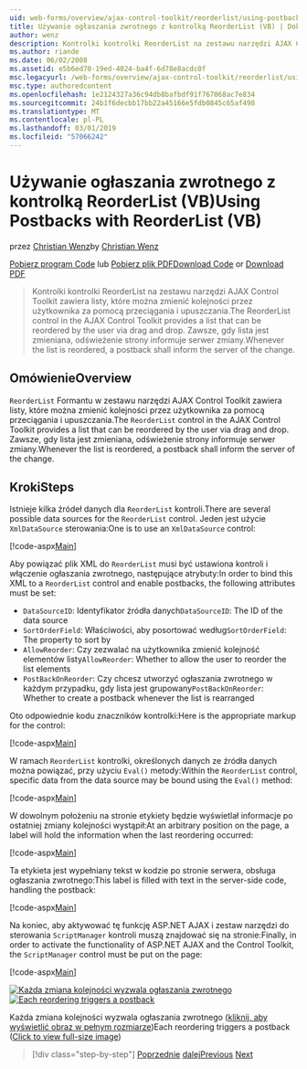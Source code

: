 ```yaml
---
uid: web-forms/overview/ajax-control-toolkit/reorderlist/using-postbacks-with-reorderlist-vb
title: Używanie ogłaszania zwrotnego z kontrolką ReorderList (VB) | Dokumentacja firmy Microsoft
author: wenz
description: Kontrolki kontrolki ReorderList na zestawu narzędzi AJAX Control Toolkit zawiera listy, które można zmienić kolejności przez użytkownika za pomocą przeciągania i upuszczania. Zawsze, gdy lista jest zmieniana, zamówienia zakupu...
ms.author: riande
ms.date: 06/02/2008
ms.assetid: e5b6ed70-19ed-4024-ba4f-6d78e8acdc0f
msc.legacyurl: /web-forms/overview/ajax-control-toolkit/reorderlist/using-postbacks-with-reorderlist-vb
msc.type: authoredcontent
ms.openlocfilehash: 1e2124327a36c94db8bafbdf91f767068ac7e834
ms.sourcegitcommit: 24b1f6decbb17bb22a45166e5fdb0845c65af498
ms.translationtype: MT
ms.contentlocale: pl-PL
ms.lasthandoff: 03/01/2019
ms.locfileid: "57066242"
---
```

<a name="using-postbacks-with-reorderlist-vb"></a><span data-ttu-id="06b93-104">Używanie ogłaszania zwrotnego z kontrolką ReorderList (VB)</span><span class="sxs-lookup"><span data-stu-id="06b93-104">Using Postbacks with ReorderList (VB)</span></span>
====================
<span data-ttu-id="06b93-105">przez [Christian Wenz](https://github.com/wenz)</span><span class="sxs-lookup"><span data-stu-id="06b93-105">by [Christian Wenz](https://github.com/wenz)</span></span>

<span data-ttu-id="06b93-106">[Pobierz program Code](http://download.microsoft.com/download/9/3/f/93f8daea-bebd-4821-833b-95205389c7d0/ReorderList4.vb.zip) lub [Pobierz plik PDF](http://download.microsoft.com/download/2/d/c/2dc10e34-6983-41d4-9c08-f78f5387d32b/reorderlist4VB.pdf)</span><span class="sxs-lookup"><span data-stu-id="06b93-106">[Download Code](http://download.microsoft.com/download/9/3/f/93f8daea-bebd-4821-833b-95205389c7d0/ReorderList4.vb.zip) or [Download PDF](http://download.microsoft.com/download/2/d/c/2dc10e34-6983-41d4-9c08-f78f5387d32b/reorderlist4VB.pdf)</span></span>

> <span data-ttu-id="06b93-107">Kontrolki kontrolki ReorderList na zestawu narzędzi AJAX Control Toolkit zawiera listy, które można zmienić kolejności przez użytkownika za pomocą przeciągania i upuszczania.</span><span class="sxs-lookup"><span data-stu-id="06b93-107">The ReorderList control in the AJAX Control Toolkit provides a list that can be reordered by the user via drag and drop.</span></span> <span data-ttu-id="06b93-108">Zawsze, gdy lista jest zmieniana, odświeżenie strony informuje serwer zmiany.</span><span class="sxs-lookup"><span data-stu-id="06b93-108">Whenever the list is reordered, a postback shall inform the server of the change.</span></span>


## <a name="overview"></a><span data-ttu-id="06b93-109">Omówienie</span><span class="sxs-lookup"><span data-stu-id="06b93-109">Overview</span></span>

<span data-ttu-id="06b93-110">`ReorderList` Formantu w zestawu narzędzi AJAX Control Toolkit zawiera listy, które można zmienić kolejności przez użytkownika za pomocą przeciągania i upuszczania.</span><span class="sxs-lookup"><span data-stu-id="06b93-110">The `ReorderList` control in the AJAX Control Toolkit provides a list that can be reordered by the user via drag and drop.</span></span> <span data-ttu-id="06b93-111">Zawsze, gdy lista jest zmieniana, odświeżenie strony informuje serwer zmiany.</span><span class="sxs-lookup"><span data-stu-id="06b93-111">Whenever the list is reordered, a postback shall inform the server of the change.</span></span>

## <a name="steps"></a><span data-ttu-id="06b93-112">Kroki</span><span class="sxs-lookup"><span data-stu-id="06b93-112">Steps</span></span>

<span data-ttu-id="06b93-113">Istnieje kilka źródeł danych dla `ReorderList` kontroli.</span><span class="sxs-lookup"><span data-stu-id="06b93-113">There are several possible data sources for the `ReorderList` control.</span></span> <span data-ttu-id="06b93-114">Jeden jest użycie `XmlDataSource` sterowania:</span><span class="sxs-lookup"><span data-stu-id="06b93-114">One is to use an `XmlDataSource` control:</span></span>

[!code-aspx[Main](using-postbacks-with-reorderlist-vb/samples/sample1.aspx)]

<span data-ttu-id="06b93-115">Aby powiązać plik XML do `ReorderList` musi być ustawiona kontroli i włączenie ogłaszania zwrotnego, następujące atrybuty:</span><span class="sxs-lookup"><span data-stu-id="06b93-115">In order to bind this XML to a `ReorderList` control and enable postbacks, the following attributes must be set:</span></span>

- <span data-ttu-id="06b93-116">`DataSourceID`: Identyfikator źródła danych</span><span class="sxs-lookup"><span data-stu-id="06b93-116">`DataSourceID`: The ID of the data source</span></span>
- <span data-ttu-id="06b93-117">`SortOrderField`: Właściwości, aby posortować według</span><span class="sxs-lookup"><span data-stu-id="06b93-117">`SortOrderField`: The property to sort by</span></span>
- <span data-ttu-id="06b93-118">`AllowReorder`: Czy zezwalać na użytkownika zmienić kolejność elementów listy</span><span class="sxs-lookup"><span data-stu-id="06b93-118">`AllowReorder`: Whether to allow the user to reorder the list elements</span></span>
- <span data-ttu-id="06b93-119">`PostBackOnReorder`: Czy chcesz utworzyć ogłaszania zwrotnego w każdym przypadku, gdy lista jest grupowany</span><span class="sxs-lookup"><span data-stu-id="06b93-119">`PostBackOnReorder`: Whether to create a postback whenever the list is rearranged</span></span>

<span data-ttu-id="06b93-120">Oto odpowiednie kodu znaczników kontrolki:</span><span class="sxs-lookup"><span data-stu-id="06b93-120">Here is the appropriate markup for the control:</span></span>

[!code-aspx[Main](using-postbacks-with-reorderlist-vb/samples/sample2.aspx)]

<span data-ttu-id="06b93-121">W ramach `ReorderList` kontrolki, określonych danych ze źródła danych można powiązać, przy użyciu `Eval()` metody:</span><span class="sxs-lookup"><span data-stu-id="06b93-121">Within the `ReorderList` control, specific data from the data source may be bound using the `Eval()` method:</span></span>

[!code-aspx[Main](using-postbacks-with-reorderlist-vb/samples/sample3.aspx)]

<span data-ttu-id="06b93-122">W dowolnym położeniu na stronie etykiety będzie wyświetlał informacje po ostatniej zmiany kolejności wystąpił:</span><span class="sxs-lookup"><span data-stu-id="06b93-122">At an arbitrary position on the page, a label will hold the information when the last reordering occurred:</span></span>

[!code-aspx[Main](using-postbacks-with-reorderlist-vb/samples/sample4.aspx)]

<span data-ttu-id="06b93-123">Ta etykieta jest wypełniany tekst w kodzie po stronie serwera, obsługa ogłaszania zwrotnego:</span><span class="sxs-lookup"><span data-stu-id="06b93-123">This label is filled with text in the server-side code, handling the postback:</span></span>

[!code-aspx[Main](using-postbacks-with-reorderlist-vb/samples/sample5.aspx)]

<span data-ttu-id="06b93-124">Na koniec, aby aktywować tę funkcję ASP.NET AJAX i zestaw narzędzi do sterowania `ScriptManager` kontroli muszą znajdować się na stronie:</span><span class="sxs-lookup"><span data-stu-id="06b93-124">Finally, in order to activate the functionality of ASP.NET AJAX and the Control Toolkit, the `ScriptManager` control must be put on the page:</span></span>

[!code-aspx[Main](using-postbacks-with-reorderlist-vb/samples/sample6.aspx)]


<span data-ttu-id="06b93-125">[![Każda zmiana kolejności wyzwala ogłaszania zwrotnego](using-postbacks-with-reorderlist-vb/_static/image2.png)](using-postbacks-with-reorderlist-vb/_static/image1.png)</span><span class="sxs-lookup"><span data-stu-id="06b93-125">[![Each reordering triggers a postback](using-postbacks-with-reorderlist-vb/_static/image2.png)](using-postbacks-with-reorderlist-vb/_static/image1.png)</span></span>

<span data-ttu-id="06b93-126">Każda zmiana kolejności wyzwala ogłaszania zwrotnego ([kliknij, aby wyświetlić obraz w pełnym rozmiarze](using-postbacks-with-reorderlist-vb/_static/image3.png))</span><span class="sxs-lookup"><span data-stu-id="06b93-126">Each reordering triggers a postback ([Click to view full-size image](using-postbacks-with-reorderlist-vb/_static/image3.png))</span></span>

> [!div class="step-by-step"]
> <span data-ttu-id="06b93-127">[Poprzednie](drag-and-drop-via-reorderlist-cs.md)
> [dalej](drag-and-drop-via-reorderlist-vb.md)</span><span class="sxs-lookup"><span data-stu-id="06b93-127">[Previous](drag-and-drop-via-reorderlist-cs.md)
[Next](drag-and-drop-via-reorderlist-vb.md)</span></span>
